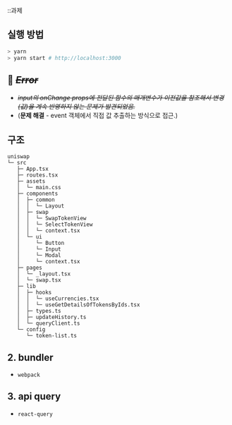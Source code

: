 ::과제

## 실행 방법

```bash
> yarn
> yarn start # http://localhost:3000
```

## 🚨 ~~_Error_~~

- ~~_input의 onChange props에 전달된 함수의 매개변수가 이전값을 참조해서 변경(값)을 계속 반영하지 않는 문제가 발견되었음._~~
- (**문제 해결** - event 객체에서 직접 값 추출하는 방식으로 접근.)

## 구조

```
uniswap
└─ src
   ├─ App.tsx
   ├─ routes.tsx
   ├─ assets
   │  └─ main.css
   ├─ components
   │  ├─ common
   │  │  └─ Layout
   │  ├─ swap
   │  │  └─ SwapTokenView
   │  │  └─ SelectTokenView
   │  │  └─ context.tsx
   │  └─ ui
   │     └─ Button
   │     └─ Input
   │     └─ Modal
   │     └─ context.tsx
   ├─ pages
   │  └─ _layout.tsx
   │  └─ swap.tsx
   ├─ lib
   │  ├─ hooks
   │  │  └─ useCurrencies.tsx
   │  │  └─ useGetDetailsOfTokensByIds.tsx
   │  ├─ types.ts
   │  ├─ updateHistory.ts
   │  └─ queryClient.ts
   └─ config
      └─ token-list.ts
```

## 2. bundler

- `webpack`

## 3. api query

- `react-query`
